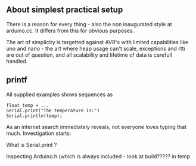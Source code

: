## About simplest practical setup

There is a reason for every thing - also the non inaugurated style at arduino.cc. It differs from this for obvious purposes.

The art of simplicity is targetted against AVR's with limited capabilities like uno and nano - the art where heap usage can't scale, exceptions and rtti are out of question, and all scalability and lifetime of data is carefull handled.  

## printf

All supplied examples shows sequences as

    float temp = ...
    Serial.print("The temperature is:")
    Serial.println(temp);
    
As an internet search immediately reveals, not everyone loves typing that much. Investigation starts:

What is Serial.print ?

Inspecting Arduino.h (which is always included - look at build????? in temp